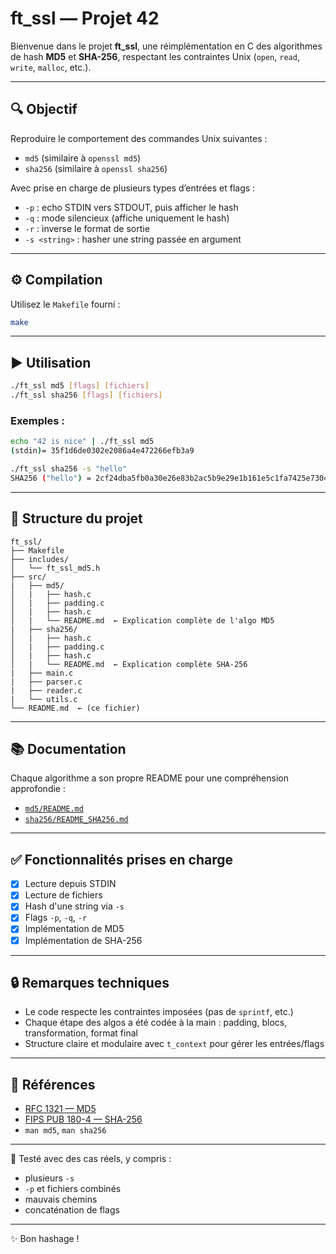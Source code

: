# ft_ssl — Projet 42

Bienvenue dans le projet **ft_ssl**, une réimplémentation en C des algorithmes de hash **MD5** et **SHA-256**, respectant les contraintes Unix (`open`, `read`, `write`, `malloc`, etc.).

---

## 🔍 Objectif

Reproduire le comportement des commandes Unix suivantes :

- `md5` (similaire à `openssl md5`)
- `sha256` (similaire à `openssl sha256`)

Avec prise en charge de plusieurs types d’entrées et flags :

- `-p` : echo STDIN vers STDOUT, puis afficher le hash
- `-q` : mode silencieux (affiche uniquement le hash)
- `-r` : inverse le format de sortie
- `-s <string>` : hasher une string passée en argument

---

## ⚙️ Compilation

Utilisez le `Makefile` fourni :

```bash
make
```

---

## ▶️ Utilisation

```bash
./ft_ssl md5 [flags] [fichiers]
./ft_ssl sha256 [flags] [fichiers]
```

### Exemples :

```bash
echo "42 is nice" | ./ft_ssl md5
(stdin)= 35f1d6de0302e2086a4e472266efb3a9

./ft_ssl sha256 -s "hello"
SHA256 ("hello") = 2cf24dba5fb0a30e26e83b2ac5b9e29e1b161e5c1fa7425e73043362938b9824
```

---

## 📁 Structure du projet

```
ft_ssl/
├── Makefile
├── includes/
│   └── ft_ssl_md5.h
├── src/
|   ├── md5/
│   |   ├── hash.c
│   |   ├── padding.c
│   |   ├── hash.c
│   |   └── README.md  ← Explication complète de l'algo MD5
|   ├── sha256/
│   |   ├── hash.c
│   |   ├── padding.c
│   |   ├── hash.c
│   |   └── README.md  ← Explication complète SHA-256
|   ├── main.c
|   ├── parser.c
|   ├── reader.c
|   └── utils.c
└── README.md  ← (ce fichier)
```

---

## 📚 Documentation

Chaque algorithme a son propre README pour une compréhension approfondie :

- [`md5/README.md`](md5/README.md)
- [`sha256/README_SHA256.md`](sha256/README_SHA256.md)

---

## ✅ Fonctionnalités prises en charge

- [x] Lecture depuis STDIN
- [x] Lecture de fichiers
- [x] Hash d'une string via `-s`
- [x] Flags `-p`, `-q`, `-r`
- [x] Implémentation de MD5
- [x] Implémentation de SHA-256

---

## 🔒 Remarques techniques

- Le code respecte les contraintes imposées (pas de `sprintf`, etc.)
- Chaque étape des algos a été codée à la main : padding, blocs, transformation, format final
- Structure claire et modulaire avec `t_context` pour gérer les entrées/flags

---

## 🧠 Références

- [RFC 1321 — MD5](https://www.ietf.org/rfc/rfc1321.txt)
- [FIPS PUB 180-4 — SHA-256](https://csrc.nist.gov/publications/detail/fips/180/4/final)
- `man md5`, `man sha256`

---

🧪 Testé avec des cas réels, y compris :
- plusieurs `-s`
- `-p` et fichiers combinés
- mauvais chemins
- concaténation de flags

---

✨ Bon hashage !